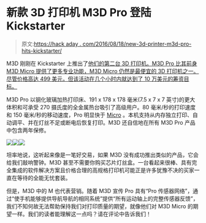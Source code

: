 # 新款 3D 打印机 M3D Pro 登陆 Kickstarter

> 原文:[https://hack aday . com/2016/08/18/new-3d-printer-m3d-pro-hits-kickstarter/](https://hackaday.com/2016/08/18/new-3d-printer-m3d-pro-hits-kickstarter/)

M3D 刚刚在 Kickstarter 上推出了[他们的第二台 3D 打印机。M3D Pro 比其前身 M3D Micro 提供了更多专业功能，M3D Micro 仍然是最便宜的 3D 打印机之一。尽管价格高达 499 美元，但该活动在几个小时内就达到了 10 万美元的筹资目标。](https://www.kickstarter.com/projects/m3d/m3d-pro-feature-packed-3d-printer-for-improved-rel)

M3D Pro 以钢化玻璃加热打印床、191 x 178 x 178 毫米(7.5 x 7 x 7 英寸)的更大体积和可承受 270 摄氏度的全金属热台吸引了高级用户。80 毫米/秒的打印速度和 150 毫米/秒的移动速度，Pro 明显快于 [Micro](https://printm3d.com/themicro/) 。本机支持从内存独立打印、自动调平、并在灯丝不足或断电后恢复打印。M3D 还自信地在所有 M3D Pro 产品中包含两年保修。

[![](../Images/504229aca08f7887199b58cf486f87a2.png)](https://hackaday.com/2016/08/18/new-3d-printer-m3d-pro-hits-kickstarter/glass-bed/)[![](../Images/bea76ab0150bc34ff7ab388579a37e32.png)](https://hackaday.com/2016/08/18/new-3d-printer-m3d-pro-hits-kickstarter/heated-bed-2/)[![](../Images/1a1b4e70969f930ba0dc14e818080100.png)](https://hackaday.com/2016/08/18/new-3d-printer-m3d-pro-hits-kickstarter/software2/)

坦率地说，这听起来像是一笔好交易，如果 M3D 没有成功推出类似的产品，它会给我们敲响警钟。M3D 甚至不需要你购买芯片灯丝盒。一台看起来很棒、具有完全集成的软件解决方案且价格合理的高规格打印机可能正是许多犹豫不决的买家一直在等待的全能无忧套装。

但是，M3D 中的 M 也代表营销。随着 M3D 宣传 Pro 具有“Pro 传感器网络”，通过“使手机能够提供导航导航的相同系统”提供“所有运动轴上的完整传感器反馈”，我们不知何故无法帮助保持我们对打印质量的期望，就像他们对 M3D Micro 的期望一样。我们的读者能理解这一点吗？请在评论中告诉我们！